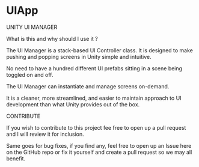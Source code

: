 # UIApp

UNITY UI MANAGER

What is this and why should I use it ? 

The UI Manager is a stack-based UI Controller class. It is designed to make pushing and popping screens in Unity simple and intuitive. 

No need to have a hundred different UI prefabs sitting in a scene being toggled on and off.

The UI Manager can instantiate and manage screens on-demand. 

It is a cleaner, more streamlined, and easier to maintain approach to UI development than what Unity provides out of the box. 

CONTRIBUTE

If you wish to contribute to this project fee free to open up a pull request and I will review it for inclusion.

Same goes for bug fixes, if you find any, feel free to open up an Issue here on the GitHub repo or fix it yourself and create a pull request so we may all benefit. 




